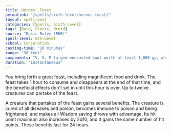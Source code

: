 ```yaml
---
title: Heroes' Feast
permalink: "/spells/sixth-level/heroes-feast/"
layout: spell-post
categories: [Spells, Sixth Level]
tags: [Bard, Cleric, Druid]
source: "Basic Rules (PHB)"
spell-level: 6th-Level
school: Conjuration
casting-time: "10 minutes"
range: "30 feet"
components: "V, S, M (a gem-encrusted bowl worth at least 1,000 gp, which the spell consumes)"
duration: "Instantaneous"
---
```


You bring forth a great feast, including magnificent food and drink. The feast takes 1 hour to consume and disappears at the end of that time, and the beneficial effects don't set in until this hour is over. Up to twelve creatures can partake of the feast.

A creature that partakes of the feast gains several benefits. The creature is cured of all diseases and poison, becomes immune to poison and being frightened, and makes all Wisdom saving throws with advantage. Its hit point maximum also increases by 2d10, and it gains the same number of hit points. These benefits last for 24 hours.